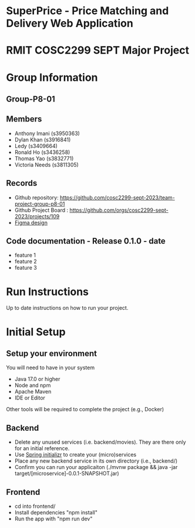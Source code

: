# SuperPrice - Price Matching and Delivery Web Application


# RMIT COSC2299 SEPT Major Project

# Group Information

## Group-P8-01

## Members
* Anthony Imani (s3950363)
* Dylan Khan (s3916841)
* Ledy (s3409664)
* Ronald Ho (s3436258)
* Thomas Yao (s3832771)
* Victoria Needs (s3811305)

## Records

* Github repository: https://github.com/cosc2299-sept-2023/team-project-group-p8-01
* Github Project Board : https://github.com/orgs/cosc2299-sept-2023/projects/109
* [Figma design](https://www.figma.com/file/gdtCVGjLBgJYozRHVMdZ43/SuperPrice-Design?type=design&node-id=0-1&mode=design&t=CCWUZsLUoPtW3Bl8-0)


	
## Code documentation - Release 0.1.0 - date
* feature 1
* feature 2
* feature 3
  

# Run Instructions

Up to date instructions on how to run your project.


# Initial Setup

## Setup your environment 
You will need to have in your system

- Java 17.0 or higher
- Node and npm
- Apache Maven
- IDE or Editor

Other tools will be required to complete the project (e.g., Docker)

## Backend

- Delete any unused services (i.e. backend/movies). They are there only for an initial reference.
- Use [Spring initializr](https://start.spring.io/) to create your (micro)services
- Place any new backend service in its own directory (i.e., backend/<service-name>)
- Confirm you can run your applicaiton (./mvnw package && java -jar target/[microservice]-0.0.1-SNAPSHOT.jar)

## Frontend
- cd into frontend/
- Install dependencies "npm install"
- Run the app with "npm run dev"




